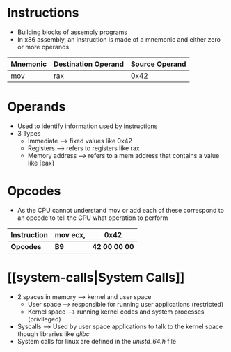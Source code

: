 
# Instructions
- Building blocks of assembly programs
- In x86 assembly, an instruction is made of a mnemonic and either zero or more operands

|Mnemonic|Destination Operand|Source Operand|
|-|-|-|
|mov|rax|0x42|

# Operands
- Used to identify information used by instructions
- 3 Types
	- Immediate --> fixed values like 0x42
	- Registers --> refers to registers like rax
	- Memory address --> refers to a mem address that contains a value like [eax]


# Opcodes
- As the CPU cannot understand mov or add each of these correspond to an opcode to tell the CPU what operation to perform

|**Instruction**|**mov ecx,**|**0x42**|
|-|-|-|
|**Opcodes**|**B9**|**42 00 00 00**|


# [[system-calls|System Calls]]
- 2 spaces in memory --> kernel and user space
	- User space --> responsible for running user applications (restricted)
	- Kernel space --> running kernel codes and system processes (privileged)
- Syscalls --> Used by user space applications to talk to the kernel space though libraries like *glibc* 
- System calls for linux are defined in the *unistd_64.h* file
